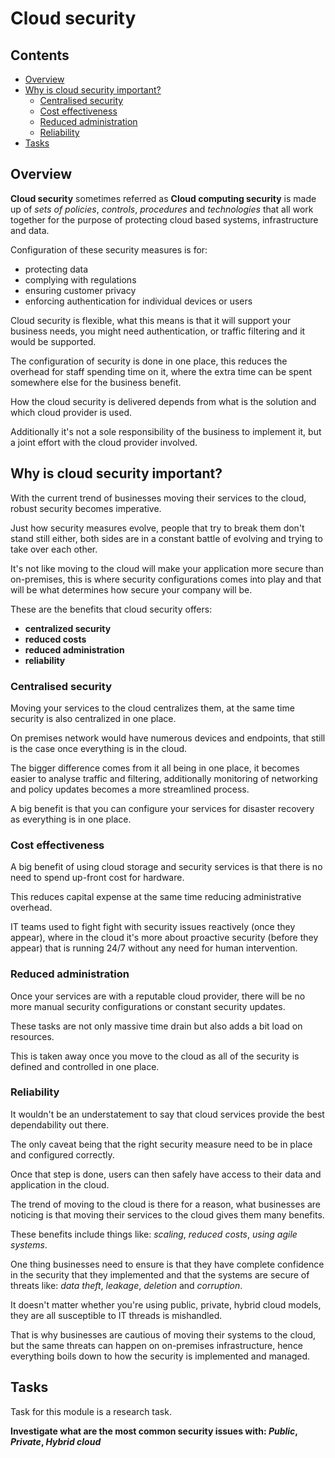 # Cloud security

<!--TOC_START-->
## Contents
- [Overview](#overview)
- [Why is cloud security important?](#why-is-cloud-security-important)
	- [Centralised security](#centralised-security)
	- [Cost effectiveness](#cost-effectiveness)
	- [Reduced administration](#reduced-administration)
	- [Reliability](#reliability)
- [Tasks](#tasks)

<!--TOC_END-->
## Overview

**Cloud security** sometimes referred as **Cloud computing security** is made up of *sets of policies*, *controls*, *procedures* and *technologies* that all work together for the purpose of protecting cloud based systems, infrastructure and data.

Configuration of these security measures is for:
- protecting data
- complying with regulations
- ensuring customer privacy
- enforcing authentication for individual devices or users

Cloud security is flexible, what this means is that it will support your business needs, you might need authentication, or traffic filtering and it would be supported.

The configuration of security is done in one place, this reduces the overhead for staff spending time on it, where the extra time can be spent somewhere else for the business benefit.

How the cloud security is delivered depends from what is the solution and which cloud provider is used.

Additionally it's not a sole responsibility of the business to implement it, but a joint effort with the cloud provider involved.

## Why is cloud security important?

With the current trend of businesses moving their services to the cloud, robust security becomes imperative.

Just how security measures evolve, people that try to break them don't stand still either, both sides are in a constant battle of evolving and trying to take over each other.

It's not like moving to the cloud will make your application more secure than on-premises, this is where security configurations comes into play and that will be what determines how secure your company will be.

These are the benefits that cloud security offers:
- **centralized security**
- **reduced costs**
- **reduced administration**
- **reliability**

### Centralised security

Moving your services to the cloud centralizes them, at the same time security is also centralized in one place.

On premises network would have numerous devices and endpoints, that still is the case once everything is in the cloud.

The bigger difference comes from it all being in one place, it becomes easier to analyse traffic and filtering, additionally monitoring of networking and policy updates becomes a more streamlined process.

A big benefit is that you can configure your services for disaster recovery as everything is in one place.

### Cost effectiveness

A big benefit of using cloud storage and security services is that there is no need to spend up-front cost for hardware.

This reduces capital expense at the same time reducing administrative overhead.

IT teams used to fight fight with security issues reactively (once they appear), where in the cloud it's more about proactive security (before they appear) that is running 24/7 without any need for human intervention.

### Reduced administration

Once your services are with a reputable cloud provider, there will be no more manual security configurations or constant security updates.

These tasks are not only massive time drain but also adds a bit load on resources.

This is taken away once you move to the cloud as all of the security is defined and controlled in one place.

### Reliability

It wouldn't be an understatement to say that cloud services provide the best dependability out there.

The only caveat being that the right security measure need to be in place and configured correctly.

Once that step is done, users can then safely have access to their data and application in the cloud.

The trend of moving to the cloud is there for a reason, what businesses are noticing is that moving their services to the cloud gives them many benefits.

These benefits include things like: *scaling*, *reduced costs*, *using agile systems*.

One thing businesses need to ensure is that they have complete confidence in the security that they implemented and that the systems are secure of threats like: *data theft*, *leakage*, *deletion* and *corruption*.

It doesn't matter whether you're using public, private, hybrid cloud models, they are all susceptible to IT threads is mishandled.

That is why businesses are cautious of moving their systems to the cloud, but the same threats can happen on on-premises infrastructure, hence everything boils down to how the security is implemented and managed.

## Tasks

Task for this module is a research task.

**Investigate what are the most common security issues with: *Public*, *Private*, *Hybrid cloud***
